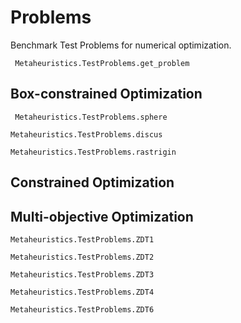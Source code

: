 # Problems

Benchmark Test Problems for numerical optimization.


```@docs
 Metaheuristics.TestProblems.get_problem
```

## Box-constrained Optimization

```@docs
 Metaheuristics.TestProblems.sphere
```


```@docs
Metaheuristics.TestProblems.discus
```


```@docs
Metaheuristics.TestProblems.rastrigin
```

## Constrained Optimization

## Multi-objective Optimization



```@docs
Metaheuristics.TestProblems.ZDT1
```



```@docs
Metaheuristics.TestProblems.ZDT2
```

```@docs
Metaheuristics.TestProblems.ZDT3
```

```@docs
Metaheuristics.TestProblems.ZDT4
```


```@docs
Metaheuristics.TestProblems.ZDT6
```
